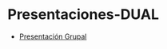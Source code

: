 # Presentaciones-DUAL

- [Presentación Grupal](https://www.canva.com/design/DAGoAICZPFM/s2ALIWfWAY6NbxE17S8oEQ/view?utm_content=DAGoAICZPFM&utm_campaign=share_your_design&utm_medium=link2&utm_source=shareyourdesignpanel)
